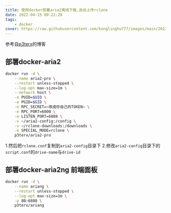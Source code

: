 ```yaml
---
title: 使用docker部署aria2离线下载,自动上传rclone
date: 2022-04-15 00:22:28
tags: 
    - docker
cover: https://raw.githubusercontent.com/konglinghu777/images/main/20220415005114.png
---
```


参考自[p3terx](https://p3terx.com/archives/docker-aria2-pro.html)的博客

## 部署docker-aria2

```bash
docker run -d \
    --name aria2-pro \
    --restart unless-stopped \
    --log-opt max-size=1m \
    --network host \
    -e PUID=$UID \
    -e PGID=$GID \
    -e RPC_SECRET=<改成你自己的TOKEN> \
    -e RPC_PORT=6800 \
    -e LISTEN_PORT=6888 \
    -v ~/aria2-config:/config \
    -v ~/rclone-downloads:/downloads \
    -e SPECIAL_MODE=rclone \
    p3terx/aria2-pro
```
1.然后把`rclone.conf`复制到`aria2-config`目录下
2.修改`aria2-config`目录下的`script.conf`的`drive-name`与`drive-id`

## 部署docker-aria2ng 前端面板

```bash
docker run -d \
    --name ariang \
    --restart unless-stopped \
    --log-opt max-size=1m \
    -p 80:6880 \
    p3terx/ariang
```